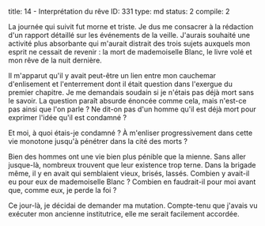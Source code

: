 title:          14 - Interprétation du rêve
ID:             331
type:           md
status:         2
compile:        2


La journée qui suivit fut morne et triste. Je dus me consacrer à la rédaction d'un rapport détaillé sur les événements de la veille. J'aurais souhaité une activité plus absorbante qui m'aurait distrait des trois sujets auxquels mon esprit ne cessait de revenir : la mort de mademoiselle Blanc, le livre volé et mon rêve de la nuit dernière.

Il m'apparut qu'il y avait peut-être un lien entre mon cauchemar d'enlisement et l'enterrement dont il était question dans l'exergue du premier chapitre. Je me demandais soudain si je n'étais pas déjà mort sans le savoir. La question paraît absurde énoncée comme cela, mais n'est-ce pas ainsi que l'on parle ? Ne dit-on pas d'un homme qu'il est déjà mort pour exprimer l'idée qu'il est condamné ?

Et moi, à quoi étais-je condamné ? À m'enliser progressivement dans cette vie monotone jusqu'à pénétrer dans la cité des morts ?

Bien des hommes ont une vie bien plus pénible que la mienne. Sans aller jusque-là, nombreux trouvent que leur existence trop terne. Dans la brigade même, il y en avait qui semblaient vieux, brisés, lassés. Combien y avait-il eu pour eux de mademoiselle Blanc ? Combien en faudrait-il pour moi avant que, comme eux, je perde la foi ?

Ce jour-là, je décidai de demander ma mutation. Compte-tenu que j'avais vu exécuter mon ancienne institutrice, elle me serait facilement accordée.